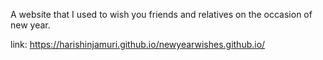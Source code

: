 A website that I used to wish you friends and relatives on the occasion of new year.

link: https://harishinjamuri.github.io/newyearwishes.github.io/

